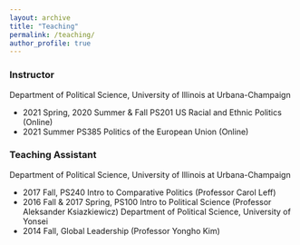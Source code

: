 ```yaml
---
layout: archive
title: "Teaching"
permalink: /teaching/
author_profile: true
---
```


### Instructor
Department of Political Science, University of Illinois at Urbana-Champaign
  * 2021 Spring, 2020 Summer & Fall PS201 US Racial and Ethnic Politics (Online)
  * 2021 Summer PS385 Politics of the European Union (Online)

### Teaching Assistant
Department of Political Science, University of Illinois at Urbana-Champaign
  * 2017 Fall, PS240 Intro to Comparative Politics (Professor Carol Leff)
  * 2016 Fall & 2017 Spring, PS100 Intro to Political Science (Professor Aleksander Ksiazkiewicz)
Department of Political Science, University of Yonsei 
  * 2014 Fall, Global Leadership (Professor Yongho Kim)
